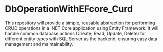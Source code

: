 # DbOperationWithEFcore_Curd
This repository will provide a simple, reusable abstraction for performing CRUD operations in a .NET Core application using Entity Framework. It will handle common database actions (Create, Read, Update, Delete) for different entity types with SQL Server as the backend, ensuring easy data management and maintainability.

